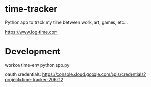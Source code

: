 # time-tracker
Python app to track my time between work, art, games, etc...

https://www.log-time.com

# Development
workon time-env
python app.py

oauth credentials: https://console.cloud.google.com/apis/credentials?project=time-tracker-206212
